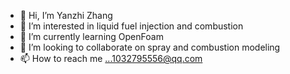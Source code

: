 - 👋 Hi, I’m Yanzhi Zhang
- 👀 I’m interested in liquid fuel injection and combustion 
- 🌱 I’m currently learning OpenFoam
- 💞️ I’m looking to collaborate on spray and combustion modeling
- 📫 How to reach me ...1032795556@qq.com

<!---
Causs99/Causs99 is a ✨ special ✨ repository because its `README.md` (this file) appears on your GitHub profile.
You can click the Preview link to take a look at your changes.
--->

